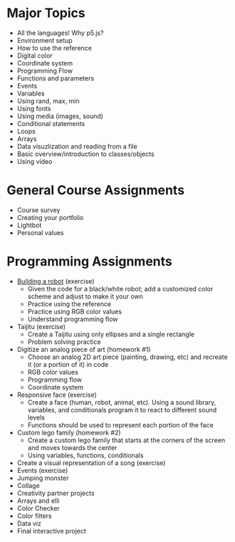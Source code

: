 # Major Topics
* All the languages! Why p5.js?
* Environment setup
* How to use the reference
* Digital color
* Coordinate system
* Programming Flow
* Functions and parameters
* Events
* Variables
* Using rand, max, min
* Using fonts
* Using media (images, sound)
* Conditional statements
* Loops
* Arrays
* Data visuzlization and reading from a file
* Basic overview/introduction to classes/objects
* Using video

# General Course Assignments
* Course survey
* Creating your portfolio
* Lightbot
* Personal values

# Programming Assignments
* [Building a robot](robot) (exercise)
  * Given the code for a black/white robot; add a customized color scheme and adjust to make it your own
  * Practice using the reference
  * Practice using RGB color values
  * Understand programming flow
* Taijitu (exercise)
  * Create a Taijitu using only ellipses and a single rectangle
  * Problem solving practice
* Digitize an analog piece of art (homework #1)
  * Choose an analog 2D art piece (painting, drawing, etc) and recreate it (or a portion of it) in code
  * RGB color values
  * Programming flow
  * Coordinate system
* Responsive face (exercise)
  * Create a face (human, robot, animal, etc). Using a sound library, variables, and conditionals program it to react to different sound levels
  * Functions should be used to represent each portion of the face
* Custom lego family (homework #2)
  * Create a custom lego family that starts at the corners of the screen and moves towards the center
  * Using variables, functions, conditionals
* Create a visual representation of a song (exercise)
* Events (exercise)
* Jumping monster
* Collage
* Creativity partner projects
* Arrays and elli
* Color Checker
* Color filters
* Data viz
* Final interactive project

[robot]:(https://github.com/susanev/2017_Winter_UWHCDE_p5/blob/master/exercises/robot/robot.md)

